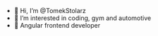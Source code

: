 - 👋 Hi, I’m @TomekStolarz
- 👀 I’m interested in coding, gym and automotive
- 🌱 Angular frontend developer


<!---
TomekStolarz/TomekStolarz is a ✨ special ✨ repository because its `README.md` (this file) appears on your GitHub profile.
You can click the Preview link to take a look at your changes.
--->

